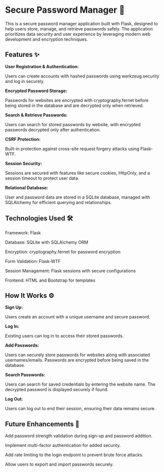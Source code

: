 # Secure Password Manager 🔐

This is a secure password manager application built with Flask, designed to help users store, manage, and retrieve passwords safely. The application prioritizes data security and user experience by leveraging modern web development and encryption techniques.

## Features ✨

**User Registration & Authentication:**

Users can create accounts with hashed passwords using werkzeug.security and log in securely.

**Encrypted Password Storage:**

Passwords for websites are encrypted with cryptography.fernet before being stored in the database and are decrypted only when retrieved.

**Search & Retrieve Passwords:**

Users can search for stored passwords by website, with encrypted passwords decrypted only after authentication.

**CSRF Protection:**

Built-in protection against cross-site request forgery attacks using Flask-WTF.

**Session Security:**

Sessions are secured with features like secure cookies, HttpOnly, and a session timeout to protect user data.

**Relational Database:**

User and password data are stored in a SQLite database, managed with SQLAlchemy for efficient querying and relationships.

## Technologies Used 🛠️

Framework: Flask

Database: SQLite with SQLAlchemy ORM

Encryption: cryptography.fernet for password encryption

Form Validation: Flask-WTF

Session Management: Flask sessions with secure configurations

Frontend: HTML and Bootstrap for templates

## How It Works ⚙️

**Sign Up:**

Users create an account with a unique username and secure password.

**Log In:**

Existing users can log in to access their stored passwords.

**Add Passwords:**

Users can securely store passwords for websites along with associated usernames/emails. Passwords are encrypted before being saved in the database.

**Search Passwords:**

Users can search for saved credentials by entering the website name. The decrypted password is displayed securely if found.

**Log Out:**

Users can log out to end their session, ensuring their data remains secure.

## Future Enhancements 🚀

Add password strength validation during sign-up and password addition.

Implement multi-factor authentication for added security.

Add rate limiting to the login endpoint to prevent brute force attacks.

Allow users to export and import passwords securely.

